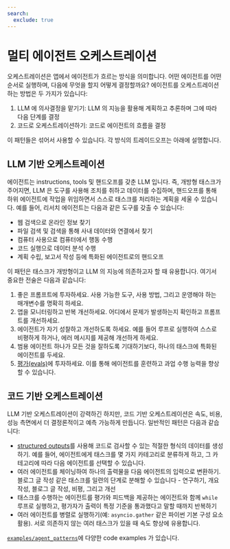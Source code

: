 ```yaml
---
search:
  exclude: true
---
```

# 멀티 에이전트 오케스트레이션

오케스트레이션은 앱에서 에이전트가 흐르는 방식을 의미합니다. 어떤 에이전트를 어떤 순서로 실행하며, 다음에 무엇을 할지 어떻게 결정할까요? 에이전트를 오케스트레이션하는 방법은 두 가지가 있습니다:

1. LLM 에 의사결정을 맡기기: LLM 의 지능을 활용해 계획하고 추론하며 그에 따라 다음 단계를 결정
2. 코드로 오케스트레이션하기: 코드로 에이전트의 흐름을 결정

이 패턴들은 섞어서 사용할 수 있습니다. 각 방식의 트레이드오프는 아래에 설명합니다.

## LLM 기반 오케스트레이션

에이전트는 instructions, tools 및 핸드오프를 갖춘 LLM 입니다. 즉, 개방형 태스크가 주어지면, LLM 은 도구를 사용해 조치를 취하고 데이터를 수집하며, 핸드오프를 통해 하위 에이전트에 작업을 위임하면서 스스로 태스크를 처리하는 계획을 세울 수 있습니다. 예를 들어, 리서치 에이전트는 다음과 같은 도구를 갖출 수 있습니다:

- 웹 검색으로 온라인 정보 찾기
- 파일 검색 및 검색을 통해 사내 데이터와 연결에서 찾기
- 컴퓨터 사용으로 컴퓨터에서 행동 수행
- 코드 실행으로 데이터 분석 수행
- 계획 수립, 보고서 작성 등에 특화된 에이전트로의 핸드오프

이 패턴은 태스크가 개방형이고 LLM 의 지능에 의존하고자 할 때 유용합니다. 여기서 중요한 전술은 다음과 같습니다:

1. 좋은 프롬프트에 투자하세요. 사용 가능한 도구, 사용 방법, 그리고 운영해야 하는 매개변수를 명확히 하세요.
2. 앱을 모니터링하고 반복 개선하세요. 어디에서 문제가 발생하는지 확인하고 프롬프트를 개선하세요.
3. 에이전트가 자기 성찰하고 개선하도록 하세요. 예를 들어 루프로 실행하여 스스로 비평하게 하거나, 에러 메시지를 제공해 개선하게 하세요.
4. 범용 에이전트 하나가 모든 것을 잘하도록 기대하기보다, 하나의 태스크에 특화된 에이전트를 두세요.
5. [평가(evals)](https://platform.openai.com/docs/guides/evals)에 투자하세요. 이를 통해 에이전트를 훈련하고 과업 수행 능력을 향상할 수 있습니다.

## 코드 기반 오케스트레이션

LLM 기반 오케스트레이션이 강력하긴 하지만, 코드 기반 오케스트레이션은 속도, 비용, 성능 측면에서 더 결정론적이고 예측 가능하게 만듭니다. 일반적인 패턴은 다음과 같습니다:

- [structured outputs](https://platform.openai.com/docs/guides/structured-outputs)를 사용해 코드로 검사할 수 있는 적절한 형식의 데이터를 생성하기. 예를 들어, 에이전트에게 태스크를 몇 가지 카테고리로 분류하게 하고, 그 카테고리에 따라 다음 에이전트를 선택할 수 있습니다.
- 여러 에이전트를 체이닝하여 하나의 출력물을 다음 에이전트의 입력으로 변환하기. 블로그 글 작성 같은 태스크를 일련의 단계로 분해할 수 있습니다 - 연구하기, 개요 작성, 블로그 글 작성, 비평, 그리고 개선
- 태스크를 수행하는 에이전트를 평가와 피드백을 제공하는 에이전트와 함께 `while` 루프로 실행하고, 평가자가 출력이 특정 기준을 통과했다고 말할 때까지 반복하기
- 여러 에이전트를 병렬로 실행하기(예: `asyncio.gather` 같은 파이썬 기본 구성 요소 활용). 서로 의존하지 않는 여러 태스크가 있을 때 속도 향상에 유용합니다.

[`examples/agent_patterns`](https://github.com/openai/openai-agents-python/tree/main/examples/agent_patterns)에 다양한 code examples 가 있습니다.